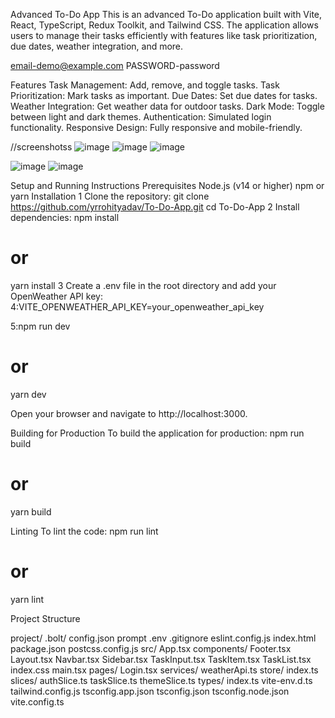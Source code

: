  Advanced To-Do App
This is an advanced To-Do application built with Vite, React, TypeScript, Redux Toolkit, and Tailwind CSS. The application allows users to manage their tasks efficiently with features like task prioritization, due dates, weather integration, and more.

email-demo@example.com
PASSWORD-password

Features
Task Management: Add, remove, and toggle tasks.
Task Prioritization: Mark tasks as important.
Due Dates: Set due dates for tasks.
Weather Integration: Get weather data for outdoor tasks.
Dark Mode: Toggle between light and dark themes.
Authentication: Simulated login functionality.
Responsive Design: Fully responsive and mobile-friendly.

//screenshotss
![image](https://github.com/user-attachments/assets/1ede8153-4ac2-4474-92f8-3c279f897d02)
![image](https://github.com/user-attachments/assets/705777b9-8f53-4e46-92eb-c14b70da710a)
![image](https://github.com/user-attachments/assets/dab711cf-125f-43c4-8f21-7d44c7db3631)

![image](https://github.com/user-attachments/assets/2f7dbf3c-8518-4b1c-b3d9-4490c729d660)
![image](https://github.com/user-attachments/assets/c1dd5396-d056-4ee0-9877-f156dbb3f058)




Setup and Running Instructions
Prerequisites
Node.js (v14 or higher)
npm or yarn
Installation
1 Clone the repository:
  git clone https://github.com/yrrohityadav/To-Do-App.git
  cd To-Do-App
2 Install dependencies:
  npm install
  # or
  yarn install
3  Create a .env file in the root directory and add your OpenWeather API key:
4:VITE_OPENWEATHER_API_KEY=your_openweather_api_key

5:npm run dev
# or
yarn dev


Open your browser and navigate to http://localhost:3000.

Building for Production
To build the application for production:
  npm run build
  # or
  yarn build

Linting
To lint the code:
  npm run lint
  # or
  yarn lint


Project Structure

  project/
  .bolt/
    config.json
    prompt
  .env
  .gitignore
  eslint.config.js
  index.html
  package.json
  postcss.config.js
  src/
    App.tsx
    components/
      Footer.tsx
      Layout.tsx
      Navbar.tsx
      Sidebar.tsx
      TaskInput.tsx
      TaskItem.tsx
      TaskList.tsx
    index.css
    main.tsx
    pages/
      Login.tsx
    services/
      weatherApi.ts
    store/
      index.ts
      slices/
        authSlice.ts
        taskSlice.ts
        themeSlice.ts
    types/
      index.ts
    vite-env.d.ts
  tailwind.config.js
  tsconfig.app.json
  tsconfig.json
  tsconfig.node.json
  vite.config.ts
